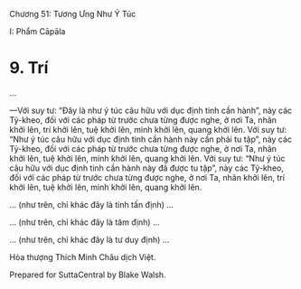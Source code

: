  

Chương 51: Tương Ưng Như Ý Túc

I: Phẩm Cāpāla

# 9\. Trí

…

—Với suy tư: “Ðây là như ý túc câu hữu với dục định tinh cần hành”, này các Tỷ-kheo, đối với các pháp từ trước chưa từng được nghe, ở nơi Ta, nhãn khởi lên, trí khởi lên, tuệ khởi lên, minh khởi lên, quang khởi lên. Với suy tư: “Như ý túc câu hữu với dục định tinh cần hành này cần phải tu tập”, này các Tỷ-kheo, đối với các pháp từ trước chưa từng được nghe, ở nơi Ta, nhãn khởi lên, tuệ khởi lên, minh khởi lên, quang khởi lên. Với suy tư: “Như ý túc câu hữu với dục định tinh cần hành này đã được tu tập”, này các Tỷ-kheo, đối với các pháp từ trước chưa từng được nghe, ở nơi Ta, nhãn khởi lên, trí khởi lên, tuệ khởi lên, minh khởi lên, quang khởi lên.

… (như trên, chỉ khác đây là tinh tấn định) …

… (như trên, chỉ khác đây là tâm định) …

… (như trên, chỉ khác đây là tư duy định) …

Hòa thượng Thích Minh Châu dịch Việt.

Prepared for SuttaCentral by Blake Walsh.